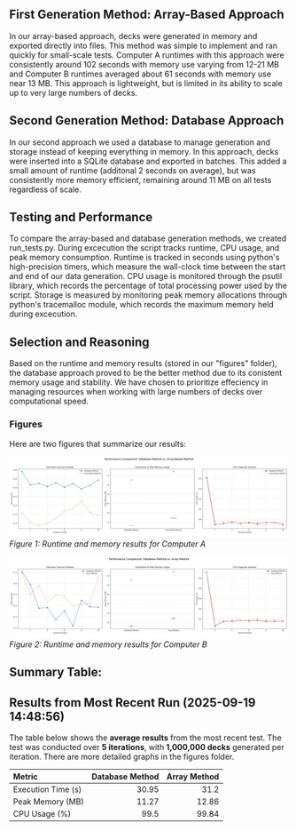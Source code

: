 ## First Generation Method: Array-Based Approach
In our array-based approach, decks were generated in memory and exported directly into files. This method was simple to implement and ran quickly for small-scale tests. Computer A runtimes with this approach were consistently around 102 seconds with memory use varying from 12-21 MB and Computer B runtimes averaged about 61 seconds with memory use near 13 MB. This approach is lightweight, but is limited in its ability to scale up to very large numbers of decks. 

## Second Generation Method: Database Approach 

In our second approach we used a database to manage generation and storage instead of keeping everything in memory. In this approach, decks were inserted into a SQLite database and exported in batches. This added a small amount of runtime (additonal 2 seconds on average), but was consistently more memory efficient, remaining around 11 MB on all tests regardless of scale. 

## Testing and Performance 
To compare the array-based and database generation methods, we created run_tests.py. During excecution the script tracks runtime, CPU usage, and peak memory consumption. Runtime is tracked in seconds using python's high-precision timers, which measure the wall-clock time between the start and end of our data generation. CPU usage is monitored through the psutil library, which records the percentage of total processing power used by the script. Storage is measured by monitoring peak memory allocations through python's tracemalloc module, which records the maximum memory held during excecution. 

## Selection and Reasoning 

Based on the runtime and memory results (stored in our "figures" folder), the database approach proved to be the better method due to its conistent memory usage and stability. We have chosen to prioritize effeciency in managing resources when working with large numbers of decks over computational speed. 

### Figures

Here are two figures that summarize our results:

![Array vs Database: Computer A](figures/performance_comparison_A.png)
*Figure 1: Runtime and memory results for Computer A*


![Array vs Database: Computer B](figures/performance_comparison_B.png)
*Figure 2: Runtime and memory results for Computer B*

## Summary Table:
## Results from Most Recent Run (2025-09-19 14:48:56)

The table below shows the **average results** from the most recent test. The test was conducted over **5 iterations**, with **1,000,000 decks** generated per iteration. There are more detailed graphs in the figures folder.

| Metric             |   Database Method |   Array Method |
|:-------------------|------------------:|---------------:|
| Execution Time (s) |             30.95 |          31.2  |
| Peak Memory (MB)   |             11.27 |          12.86 |
| CPU Usage (%)      |             99.5  |          99.84 |
